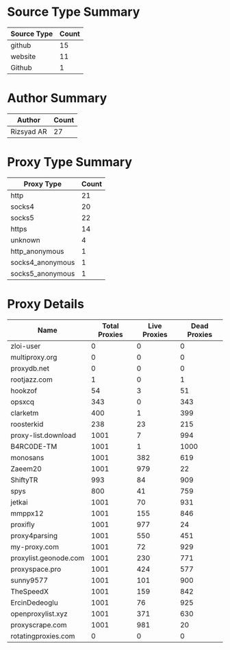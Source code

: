 # Source Type Summary

| Source Type | Count |
|-------------|-------|
| github | 15 |
| website | 11 |
| Github | 1 |


# Author Summary

| Author | Count |
|--------|-------|
| Rizsyad AR | 27 |


# Proxy Type Summary

| Proxy Type | Count |
|------------|-------|
| http | 21 |
| socks4 | 20 |
| socks5 | 22 |
| https | 14 |
| unknown | 4 |
| http_anonymous | 1 |
| socks4_anonymous | 1 |
| socks5_anonymous | 1 |


# Proxy Details

| Name | Total Proxies | Live Proxies | Dead Proxies |
|------|---------------|--------------|---------------|
| zloi-user | 0 | 0 | 0 |
| multiproxy.org | 0 | 0 | 0 |
| proxydb.net | 0 | 0 | 0 |
| rootjazz.com | 1 | 0 | 1 |
| hookzof | 54 | 3 | 51 |
| opsxcq | 343 | 0 | 343 |
| clarketm | 400 | 1 | 399 |
| roosterkid | 238 | 23 | 215 |
| proxy-list.download | 1001 | 7 | 994 |
| B4RC0DE-TM | 1001 | 1 | 1000 |
| monosans | 1001 | 382 | 619 |
| Zaeem20 | 1001 | 979 | 22 |
| ShiftyTR | 993 | 84 | 909 |
| spys | 800 | 41 | 759 |
| jetkai | 1001 | 70 | 931 |
| mmppx12 | 1001 | 155 | 846 |
| proxifly | 1001 | 977 | 24 |
| proxy4parsing | 1001 | 550 | 451 |
| my-proxy.com | 1001 | 72 | 929 |
| proxylist.geonode.com | 1001 | 230 | 771 |
| proxyspace.pro | 1001 | 424 | 577 |
| sunny9577 | 1001 | 101 | 900 |
| TheSpeedX | 1001 | 159 | 842 |
| ErcinDedeoglu | 1001 | 76 | 925 |
| openproxylist.xyz | 1001 | 371 | 630 |
| proxyscrape.com | 1001 | 981 | 20 |
| rotatingproxies.com | 0 | 0 | 0 |
